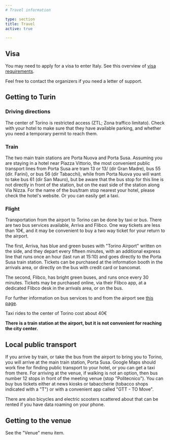 ```yaml
---
# Travel information

type: section
title: Travel
active: true

---
```


## <i class="fa-solid fa-road-barrier"></i> Visa

You may need to apply for a visa to enter Italy. See this overview of [visa requirements](https://en.unito.it/living-turin/you-leave-home/visa).

Feel free to contact the organizers if you need a letter of support.

## Getting to Turin

### <i class="fa-solid fa-road"></i> Driving directions

The center of Torino is restricted access (ZTL; Zona traffico limitato). Check with your hotel to make sure that they have available parking, and whether you need a temporary permit to reach them.

### <i class="fa-solid fa-train"></i> Train

The two main train stations are Porta Nuova and Porta Susa. Assuming you are staying in a hotel near Piazza Vittorio, the most convenient public transport lines from Porta Susa are tram 13 or 13/ (dir Gran Madre), bus 55 (dir. Farini), or bus 56 (dir Tabacchi), while from Porta Nuova you will want to take bus 61 (dir San Mauro), but be aware that the bus stop for this line is not directly in front of the station, but on the east side of the station along Via Nizza. For the name of the bus/tram stop nearest your hotel, please check the hotel's website. Or you can easily get a taxi.

### <i class="fa-solid fa-plane"></i> Flight

Transportation from the airport to Torino can be done by taxi or bus. There are two bus services available, Arriva and Flibco. One way tickets are less than 10€, and it may be convenient to buy a two way ticket for your return to the airport.

The first, Arriva, has blue and green buses with "Torino Airport" written on the side, and they depart every fifteen minutes, with an additional express line that runs once an hour (last run at 15:10) and goes directly to the Porta Susa train station. Tickets can be purchased at the information booth in the arrivals area, or directly on the bus with credit card or bancomat.

The second, Flibco, has bright green buses, and runs once every 30 minutes. Tickets may be purchased online, via their Flibco app, at a dedicated Flibco desk in the arrivals area, or on the bus.

For further information on bus services to and from the airport see [this page](https://www.aeroportoditorino.it/it/tomove/trasporti-e-parcheggi/in-bus).

Taxi rides to the center of Torino cost about 40€

**There is a train station at the airport, but it is not convenient for reaching the city center.**

## Local public transport

If you arrive by train, or take the bus from the airport to bring you to Torino, you will arrive at the main train station, Porta Susa.  Google Maps should work fine for finding public transport to your hotel, or you can get a taxi from there.  For arriving at the venue, if walking is not an option, then bus number 12 stops in front of the meeting venue (stop "Politecnico").  You can buy bus tickets either at news kiosks or tabaccherie (tobacco shops indicated with a "T") or with a convenient app called "GTT - TO Move".

There are also bicycles and electric scooters scattered about that can be rented if you have data roaming on your phone.

## Getting to the venue

See the "Venue" menu item.